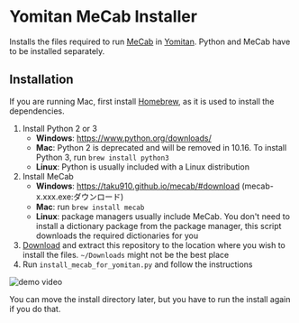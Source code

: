 # Yomitan MeCab Installer

Installs the files required to run [MeCab](https://taku910.github.io/mecab/#download) in [Yomitan](https://github.com/TheMoeWay/yomitan/).
Python and MeCab have to be installed separately.

## Installation

If you are running Mac, first install [Homebrew](https://brew.sh/), as it is used to install the dependencies.

1. Install Python 2 or 3
    - **Windows**: https://www.python.org/downloads/
    - **Mac**: Python 2 is deprecated and will be removed in 10.16. To install Python 3, run `brew install python3`
    - **Linux**: Python is usually included with a Linux distribution
1. Install MeCab
    - **Windows**: https://taku910.github.io/mecab/#download (mecab-x.xxx.exe:ダウンロード)
    - **Mac**: run `brew install mecab`
    - **Linux**: package managers usually include MeCab. You don't need to install a dictionary package from the package manager, this script downloads the required dictionaries for you
1. [Download](https://github.com/starxeras/yomitan-mecab-installer/archive/master.zip) and extract this repository
to the location where you wish to install the files. `~/Downloads` might not be the best place
1. Run `install_mecab_for_yomitan.py` and follow the instructions

![demo video](demo.gif)

You can move the install directory later, but you have to run the install again if you do that.
